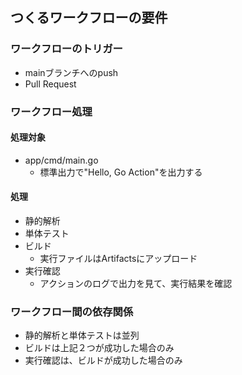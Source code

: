 


## つくるワークフローの要件
### ワークフローのトリガー
- mainブランチへのpush
- Pull Request

### ワークフロー処理
#### 処理対象
- app/cmd/main.go
    - 標準出力で"Hello, Go Action"を出力する
#### 処理
- 静的解析
- 単体テスト
- ビルド
    - 実行ファイルはArtifactsにアップロード
- 実行確認
    - アクションのログで出力を見て、実行結果を確認

### ワークフロー間の依存関係
- 静的解析と単体テストは並列
- ビルドは上記２つが成功した場合のみ
- 実行確認は、ビルドが成功した場合のみ